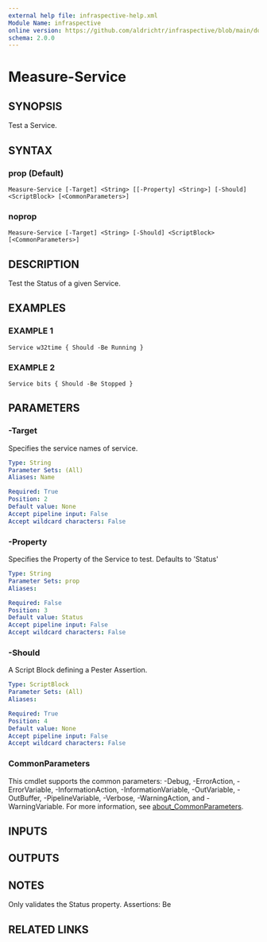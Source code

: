 ```yaml
---
external help file: infraspective-help.xml
Module Name: infraspective
online version: https://github.com/aldrichtr/infraspective/blob/main/docs/help/Measure-Service.md
schema: 2.0.0
---
```


# Measure-Service

## SYNOPSIS
Test a Service.

## SYNTAX

### prop (Default)
```
Measure-Service [-Target] <String> [[-Property] <String>] [-Should] <ScriptBlock> [<CommonParameters>]
```

### noprop
```
Measure-Service [-Target] <String> [-Should] <ScriptBlock> [<CommonParameters>]
```

## DESCRIPTION
Test the Status of a given Service.

## EXAMPLES

### EXAMPLE 1
```
Service w32time { Should -Be Running }
```

### EXAMPLE 2
```
Service bits { Should -Be Stopped }
```

## PARAMETERS

### -Target
Specifies the service names of service.

```yaml
Type: String
Parameter Sets: (All)
Aliases: Name

Required: True
Position: 2
Default value: None
Accept pipeline input: False
Accept wildcard characters: False
```

### -Property
Specifies the Property of the Service to test. 
Defaults to 'Status'

```yaml
Type: String
Parameter Sets: prop
Aliases:

Required: False
Position: 3
Default value: Status
Accept pipeline input: False
Accept wildcard characters: False
```

### -Should
A Script Block defining a Pester Assertion.

```yaml
Type: ScriptBlock
Parameter Sets: (All)
Aliases:

Required: True
Position: 4
Default value: None
Accept pipeline input: False
Accept wildcard characters: False
```

### CommonParameters
This cmdlet supports the common parameters: -Debug, -ErrorAction, -ErrorVariable, -InformationAction, -InformationVariable, -OutVariable, -OutBuffer, -PipelineVariable, -Verbose, -WarningAction, and -WarningVariable. For more information, see [about_CommonParameters](http://go.microsoft.com/fwlink/?LinkID=113216).

## INPUTS

## OUTPUTS

## NOTES
Only validates the Status property.
Assertions: Be

## RELATED LINKS
